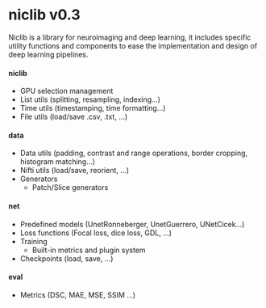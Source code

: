 # niclib v0.3

Niclib is a library for neuroimaging and deep learning, it includes specific utility functions and components to ease the implementation and design of deep learning pipelines. 

#### niclib
- GPU selection management
- List utils (splitting, resampling, indexing...)
- Time utils (timestamping, time formatting...)
- File utils (load/save .csv, .txt, ...)

#### data
- Data utils (padding, contrast and range operations, border cropping, histogram matching...)
- Nifti utils (load/save, reorient, ...)
- Generators
  - Patch/Slice generators

#### net
- Predefined models (UnetRonneberger, UnetGuerrero, UNetCicek...) 
- Loss functions (Focal loss, dice loss, GDL, …) 
- Training
  - Built-in metrics and plugin system
- Checkpoints (load, save, ...) 

#### eval
- Metrics (DSC, MAE, MSE, SSIM ...)

